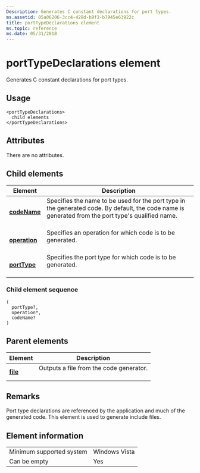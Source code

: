 ```yaml
---
Description: Generates C constant declarations for port types.
ms.assetid: 05a06206-3cc4-428d-b9f2-b7945e63922c
title: portTypeDeclarations element
ms.topic: reference
ms.date: 05/31/2018
---
```


# portTypeDeclarations element

Generates C constant declarations for port types.

## Usage

``` syntax
<portTypeDeclarations>
  child elements
</portTypeDeclarations>
```

## Attributes

There are no attributes.

## Child elements



| Element                                   | Description                                                                                                                                                               |
|-------------------------------------------|---------------------------------------------------------------------------------------------------------------------------------------------------------------------------|
| [**codeName**](codename.md)<br/>   | Specifies the name to be used for the port type in the generated code. By default, the code name is generated from the port type's qualified name.<br/> <br/> |
| [**operation**](operation.md)<br/> | Specifies an operation for which code is to be generated.<br/> <br/>                                                                                          |
| [**portType**](porttype.md)<br/>   | Specifies the port type for which code is to be generated.<br/> <br/>                                                                                         |



### Child element sequence

``` syntax
(
  portType?, 
  operation*, 
  codeName?
)
```

## Parent elements



| Element                         | Description                                                    |
|---------------------------------|----------------------------------------------------------------|
| [**file**](file.md)<br/> | Outputs a file from the code generator.<br/> <br/> |



## Remarks

Port type declarations are referenced by the application and much of the generated code. This element is used to generate include files.

## Element information



|                                     |               |
|-------------------------------------|---------------|
| Minimum supported system<br/> | Windows Vista |
| Can be empty                        | Yes           |



 

 





